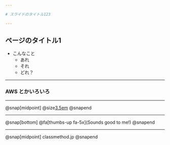 ```yaml
---

# スライドのタイトル123

---
```


## ページのタイトル1

* こんなこと
    * あれ
    * それ
    * どれ？

---

### AWS とかいろいろ

---

@snap[midpoint]
@size[3.5em](OK?)
@snapend

---

@snap[bottom]
@fa[thumbs-up fa-5x](Sounds good to me!)
@snapend

---

@snap[midpoint]
classmethod.jp
@snapend
